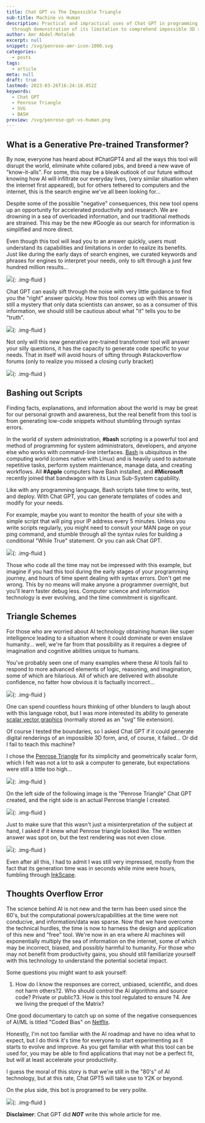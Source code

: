 ```yaml
---
title: Chat GPT vs The Impossible Triangle
sub-title: Machine vs Human
description: Practical and impractical uses of Chat GPT in programming and graphic design
  through demonstration of its limitation to comprehend impossible 3D spaces.
author: Amr Abdel-Motaleb
excerpt: null
snippet: /svg/penrose-amr-icon-1000.svg
categories:
  - posts
tags:
  - article
meta: null
draft: true
lastmod: 2023-03-26T16:24:18.952Z
keywords:
  - Chat GPT
  - Penrose Triangle
  - SVG
  - BASH
preview: /svg/penrose-gpt-vs-human.png
---
```

## What is a Generative Pre-trained Transformer?

By now, everyone has heard about #ChatGPT4 and all the ways this tool will disrupt the world, eliminate white collared jobs, and breed a new wave of "know-it-alls". For some, this may be a bleak outlook of our future without knowing how AI will infiltrate our everyday lives, (very similar situation when the internet first appeared), but for others tethered to computers and the internet, this is the search engine we've all been looking for... 

Despite some of the possible "negative" consequences, this new tool opens up an opportunity for accelerated productivity and research. We are drowning in a sea of overloaded information, and our traditional methods are strained. This may be the new #Google as our search for information is simplified and more direct.

Even though this tool will lead you to an answer quickly, users must understand its capabilities and limitations in order to realize its benefits. Just like during the early days of search engines, we curated keywords and phrases for engines to interpret your needs, only to sift through a just few hundred million results...

![](../../assets/images/google-gpt-results.png){: .img-fluid }

Chat GPT can easily sift through the noise with very little guidance to find you the "right" answer quickly. How this tool comes up with this answer is still a mystery that only data scientists can answer, so as a consumer of this information, we should still be cautious about what "it" tells you to be "truth".  

![](../../assets/images/ai-gpt-results.png){: .img-fluid }

Not only will this new generative pre-trained transformer tool will answer your silly questions, it has the capacity to generate code specific to your needs. That in itself will avoid hours of sifting through #stackoverflow forums (only to realize you missed a closing curly bracket)

![](../../assets/images/gpt-code-review.png){: .img-fluid }

## Bashing out Scripts

Finding facts, explanations, and information about the world is may be great for our personal growth and awareness, but the real benefit from this tool is from generating low-code snippets without stumbling through syntax errors.

In the world of system administration, **#bash** scripting is a powerful tool and method of programming for system administrators, developers, and anyone else who works with command-line interfaces. [Bash](https://en.wikipedia.org/wiki/Bash_(Unix_shell)) is ubiquitous in the computing world (comes native with Linux) and is heavily used to automate repetitive tasks, perform system maintenance, manage data, and creating workflows. All **#Apple** computers have Bash installed, and **#Microsoft** recently joined that bandwagon with its Linux Sub-System capability.

Like with any programming language, Bash scripts take time to write, test, and deploy. With Chat GPT, you can generate templates of codes and modify for your needs.

For example, maybe you want to monitor the health of your site with a simple script that will ping your IP address every 5 minutes. Unless you write scripts regularly, you might need to consult your MAN page on your ping command, and stumble through all the syntax rules for building a conditional "While True" statement. Or you can ask Chat GPT.

![](../../assets/images/gpt-site-uptime.png){: .img-fluid }

Those who code all the time may not be impressed with this example, but imagine if you had this tool during the early stages of your programming journey, and hours of time spent dealing with syntax errors. Don't get me wrong. This by no means will make anyone a programmer overnight, but you'll learn faster debug less. Computer science and information technology is ever evolving, and the time commitment is significant. 

## Triangle Schemes

For those who are worried about AI technology obtaining human like super intelligence leading to a situation where it could dominate or even enslave humanity... well, we're far from that possibility as it requires a degree of imagination and cognitive abilities unique to humans. 

You've probably seen one of many examples where these AI tools fail to respond to more advanced elements of logic, reasoning, and imagination, some of which are hilarious. All of which are delivered with absolute confidence, no fatter how obvious it is factually incorrect...

![](../../assets/images/gpt-gas-riddle.png){: .img-fluid }

One can spend countless hours thinking of other blunders to laugh about with this language robot, but I was more interested its ability to generate [scalar vector graphics](https://en.wikipedia.org/wiki/SVG) (normally stored as an "svg" file extension).

Of course I tested the boundaries, so I asked Chat GPT if it could generate digital renderings of an impossible 3D form, and, of course, it failed... Or did I fail to teach this machine?

I chose the [Penrose Triangle](https://en.wikipedia.org/wiki/Penrose_triangle) for its simplicity and geometrically scalar form, which I felt was not a lot to ask a computer to generate, but expectations were still a little too high...

![](../../assets/images/gpt-penrose-svg.png){: .img-fluid }

On the left side of the following image is the "Penrose Triangle" Chat GPT created, and the right side is an actual Penrose triangle I created.

![](../../assets/svg/penrose-gpt-vs-human.png){: .img-fluid }

Just to make sure that this wasn't just a misinterpretation of the subject at hand, I asked if it knew what Penrose triangle looked like. The written answer was spot on, but the text rendering was not even close. 

![](../../assets/images/gpt-penrose-1.png){: .img-fluid }

Even after all this, I had to admit I was still very impressed, mostly from the fact that its generation time was in seconds while mine were hours, fumbling through [InkScape](https://en.wikipedia.org/wiki/Inkscape).

## Thoughts Overflow Error

The science behind AI is not new and the term has been used since the 60's, but the computational powers/capabilities at the time were not conducive, and information/data was sparse. Now that we have overcome the technical hurdles, the time is now to harness the design and application of this new and "free" tool. We're now in an era where AI machines will exponentially multiply the sea of information on the internet, some of which may be incorrect, biased, and possibly harmful to humanity. For those who may not benefit from productivity gains, you should still familiarize yourself with this technology to understand the potential societal impact.

Some questions you might want to ask yourself:

1.  How do I know the responses are correct, unbiased, scientific, and does not harm others?2.  Who should control the AI algorithms and source code? Private or public?3.  How is this tool regulated to ensure ?4.  Are we living the prequel of the Matrix?

One good documentary to catch up on some of the negative consequences of AI/ML is titled "Coded Bias" on [Netflix](https://www.netflix.com/title/81328723).

Honestly, I'm not too familiar with the AI roadmap and have no idea what to expect, but I do think it's time for everyone to start experimenting as it starts to evolve and improve. As you get familiar with what this tool can be used for, you may be able to find applications that may not be a perfect fit, but will at least accelerate your productivity.

I guess the moral of this story is that we're still in the "80's" of AI technology, but at this rate, Chat GPT5 will take use to Y2K or beyond.

On the plus side, this bot is programed to be very polite.

![](../../assets/images/gpt-penrose-2.png){: .img-fluid }

**Disclaimer**: Chat GPT did ***NOT*** write this whole article for me.